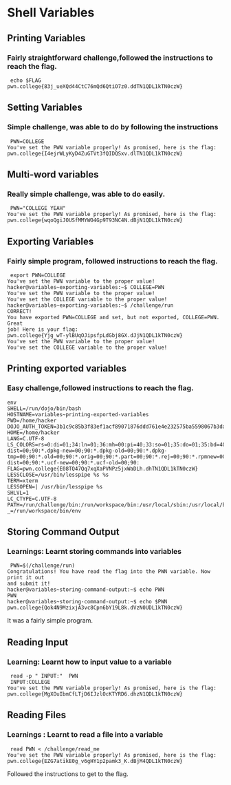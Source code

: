 # Shell Variables
## Printing Variables 
### Fairly straightforward challenge,followed the instructions to reach the flag.
```
 echo $FLAG
pwn.college{83j_ueXQd44CtC76mQd6QtiO7z0.ddTN1QDL1kTN0czW}
```

## Setting Variables
###   Simple challenge, was able to do by following the instructions 
```
 PWN=COLLEGE
You've set the PWN variable properly! As promised, here is the flag:
pwn.college{I4ejrWLyKyD4ZuGTVt3fQIDQSxv.dlTN1QDL1kTN0czW}
```

## Multi-word variables 
### Really simple challenge, was able to do easily. 
```
 PWN="COLLEGE YEAH"
You've set the PWN variable properly! As promised, here is the flag:
pwn.college{wqoQgiJOUSfMMYWO4Gp9T93NC4N.dBjN1QDL1kTN0czW}
```

## Exporting Variables 
###  Fairly simple program, followed instructions to reach the flag.
```
 export PWN=COLLEGE
You've set the PWN variable to the proper value!
hacker@variables~exporting-variables:~$ COLLEGE=PWN
You've set the PWN variable to the proper value!
You've set the COLLEGE variable to the proper value!
hacker@variables~exporting-variables:~$ /challenge/run
CORRECT!
You have exported PWN=COLLEGE and set, but not exported, COLLEGE=PWN. Great
job! Here is your flag:
pwn.college{Yjg_wT-ylBUqOJipsfpLdGbj8GX.dJjN1QDL1kTN0czW}
You've set the PWN variable to the proper value!
You've set the COLLEGE variable to the proper value!
```
## Printing exported variables 
### Easy challenge,followed instructions to reach the flag.
```
env
SHELL=/run/dojo/bin/bash
HOSTNAME=variables~printing-exported-variables
PWD=/home/hacker
DOJO_AUTH_TOKEN=3b1c9c85b3f83ef1acf89071876ddd761e4e232575ba5598067b3dabbc03d076
HOME=/home/hacker
LANG=C.UTF-8
LS_COLORS=rs=0:di=01;34:ln=01;36:mh=00:pi=40;33:so=01;35:do=01;35:bd=40;33;01:cd=40;33;01:or=40;31;01:mi=00:su=37;41:sg=30;43:ca=00:tw=30;42:ow=34;42:st=37;44:ex=01;32:*.7z=01;31:*.ace=01;31:*.alz=01;31:*.apk=01;31:*.arc=01;31:*.arj=01;31:*.bz=01;31:*.bz2=01;31:*.cab=01;31:*.cpio=01;31:*.crate=01;31:*.deb=01;31:*.drpm=01;31:*.dwm=01;31:*.dz=01;31:*.ear=01;31:*.egg=01;31:*.esd=01;31:*.gz=01;31:*.jar=01;31:*.lha=01;31:*.lrz=01;31:*.lz=01;31:*.lz4=01;31:*.lzh=01;31:*.lzma=01;31:*.lzo=01;31:*.pyz=01;31:*.rar=01;31:*.rpm=01;31:*.rz=01;31:*.sar=01;31:*.swm=01;31:*.t7z=01;31:*.tar=01;31:*.taz=01;31:*.tbz=01;31:*.tbz2=01;31:*.tgz=01;31:*.tlz=01;31:*.txz=01;31:*.tz=01;31:*.tzo=01;31:*.tzst=01;31:*.udeb=01;31:*.war=01;31:*.whl=01;31:*.wim=01;31:*.xz=01;31:*.z=01;31:*.zip=01;31:*.zoo=01;31:*.zst=01;31:*.avif=01;35:*.jpg=01;35:*.jpeg=01;35:*.mjpg=01;35:*.mjpeg=01;35:*.gif=01;35:*.bmp=01;35:*.pbm=01;35:*.pgm=01;35:*.ppm=01;35:*.tga=01;35:*.xbm=01;35:*.xpm=01;35:*.tif=01;35:*.tiff=01;35:*.png=01;35:*.svg=01;35:*.svgz=01;35:*.mng=01;35:*.pcx=01;35:*.mov=01;35:*.mpg=01;35:*.mpeg=01;35:*.m2v=01;35:*.mkv=01;35:*.webm=01;35:*.webp=01;35:*.ogm=01;35:*.mp4=01;35:*.m4v=01;35:*.mp4v=01;35:*.vob=01;35:*.qt=01;35:*.nuv=01;35:*.wmv=01;35:*.asf=01;35:*.rm=01;35:*.rmvb=01;35:*.flc=01;35:*.avi=01;35:*.fli=01;35:*.flv=01;35:*.gl=01;35:*.dl=01;35:*.xcf=01;35:*.xwd=01;35:*.yuv=01;35:*.cgm=01;35:*.emf=01;35:*.ogv=01;35:*.ogx=01;35:*.aac=00;36:*.au=00;36:*.flac=00;36:*.m4a=00;36:*.mid=00;36:*.midi=00;36:*.mka=00;36:*.mp3=00;36:*.mpc=00;36:*.ogg=00;36:*.ra=00;36:*.wav=00;36:*.oga=00;36:*.opus=00;36:*.spx=00;36:*.xspf=00;36:*~=00;90:*#=00;90:*.bak=00;90:*.crdownload=00;90:*.dpkg-dist=00;90:*.dpkg-new=00;90:*.dpkg-old=00;90:*.dpkg-tmp=00;90:*.old=00;90:*.orig=00;90:*.part=00;90:*.rej=00;90:*.rpmnew=00;90:*.rpmorig=00;90:*.rpmsave=00;90:*.swp=00;90:*.tmp=00;90:*.ucf-dist=00;90:*.ucf-new=00;90:*.ucf-old=00;90:
FLAG=pwn.college{E08TQ47Qq7xqXaPVNPz5jxWaDLh.dhTN1QDL1kTN0czW}
LESSCLOSE=/usr/bin/lesspipe %s %s
TERM=xterm
LESSOPEN=| /usr/bin/lesspipe %s
SHLVL=1
LC_CTYPE=C.UTF-8
PATH=/run/challenge/bin:/run/workspace/bin:/usr/local/sbin:/usr/local/bin:/usr/sbin:/usr/bin:/sbin:/bin
_=/run/workspace/bin/env
```

## Storing Command Output
### Learnings: Learnt storing commands into variables
```
 PWN=$(/challenge/run)
Congratulations! You have read the flag into the PWN variable. Now print it out
and submit it!
hacker@variables~storing-command-output:~$ echo PWN
PWN
hacker@variables~storing-command-output:~$ echo $PWN
pwn.college{Qok4N9MzixjA3vc8Cpn6bY19L8k.dVzN0UDL1kTN0czW}
```
It was a fairly simple program.

## Reading Input 
### Learning: Learnt how to input value to a variable
```
 read -p " INPUT:"  PWN
 INPUT:COLLEGE
You've set the PWN variable properly! As promised, here is the flag:
pwn.college{MgXOuIbmCfLTjD6IJzlOcKTYRD6.dhzN1QDL1kTN0czW}

```
## Reading Files 
### Learnings : Learnt to read a file into a variable 
```
 read PWN < /challenge/read_me
You've set the PWN variable properly! As promised, here is the flag:
pwn.college{EZG7atikE0g_v6gHY1p2pamk3_K.dBjM4QDL1kTN0czW}
```
Followed the instructions to get to the flag.








###
